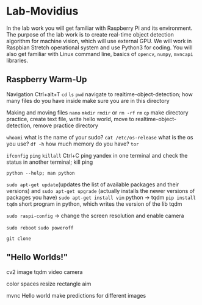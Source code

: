 # Lab-Movidius
In the lab work you will get familiar with Raspberry Pi and its environment. The purpose of the lab work is to create real-time object detection algorithm for machine vision, which will use external GPU. We will work in Raspbian Stretch operational system and use Python3 for coding. You will also get familiar with Linux command line, basics of `opencv`, `numpy`, `mvncapi` libraries.

## Raspberry Warm-Up
Navigation
Ctrl+alt+T
`cd`
`ls`
`pwd`
navigate to realtime-object-detection; how many files do you have inside
make sure you are in this directory

Making and moving files
`nano`
`mkdir`
`rmdir` or `rm -rf`
`rm`
`cp`
make directory practice, create text file, write hello world, move to realtime-object-detection, remove practice directory

`whoami`
what is the name of your sudo?
`cat /etc/os-release`
what is the os you use?
`df -h`
how much memory do you have?
`tor`

`ifconfig`
`ping`
`killall`
Ctrl+C
ping yandex in one terminal and check the status in another terminal; kill ping

`python --help; man python`

`sudo apt-get update`(updates the list of available packages and their versions) and `sudo apt-get upgrade` (actually installs the newer
versions of packages you have)
`sudo apt-get install vim`
python -> tqdm
`pip install tqdm`
short program in python, which writes the version of the lib tqdm

`sudo raspi-config` -> change the screen resolution and enable camera

`sudo reboot` `sudo poweroff`

`git clone`

## "Hello Worlds!"
cv2
image
tqdm
video
camera

color spaces
resize
rectangle
aim

mvnc
Hello world
make predictions for different images
